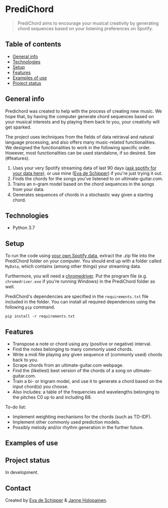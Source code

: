 # PrediChord
> PrediChord aims to encourage your musical creativity by generating chord sequences based on your listening preferences on Spotify.

## Table of contents
* [General info](#general-info)
* [Technologies](#technologies)
* [Setup](#setup)
* [Features](#features)
* [Examples of use](#examples-of-use)
* [Project status](#project-status)

## General info
Predichord was created to help with the process of creating new music. We hope that, by having the computer generate chord sequences based on your musical interests and by playing them back to you, your creativity will get sparked. 

The project uses techniques from the fields of data retrieval and natural language processing, and also offers many music-related functionalities. We designed the functionalities to work in the following specific order. However, most functionalities can be used standalone, if so desired. See (#features).

1. Uses your very Spotify streaming data of last 90 days ([ask spotify for your data here](https://www.spotify.com/ca-en/account/privacy/)), or use mine ([Eva de Schipper](https://github.com/Evadeschipper)) if you're just trying it out. 
2. Finds the chords for the songs you've listened to on ultimate-guitar.com. 
3. Trains an n-gram model based on the chord sequences in the songs from your data. 
4. Generates sequences of chords in a stochastic way given a starting chord. 

## Technologies

* Python 3.7

## Setup

To run the code using [your own Spotify data](https://www.spotify.com/ca-en/account/privacy/), extract the .zip file into the PrediChord folder on your computer. You should end up with a folder called `MyData`, which contains (among other things) your streaming data.

Furthermore, you will need a [chromedriver](https://chromedriver.chromium.org/). Put the program file (e.g. `chromedriver.exe` if you're running Windows) in the PrediChord folder as well. 

PrediChord's dependencies are specified in the `requirements.txt` file included in the folder. You can install all required dependences using the following `pip` command. 

`pip install -r requirements.txt`

## Features

* Transpose a note or chord using any (positive or negative) interval.
* Find the notes belonging to many commonly used chords. 
* Write a midi file playing any given sequence of (commonly used) chords back to you.
* Scrape chords from an ultimate-guitar.com webpage. 
* Find the (likeliest) best version of the chords of a song on ultimate-guitar.com.
* Train a bi- or trigram model, and use it to generate a chord based on the input chord(s) you choose.
* Also includes: a table of the frequencies and wavelengths belonging to the pitches C0 up to and including B8. 

To-do list:
* Implement weighting mechanisms for the chords (such as TD-IDF). 
* Implement other commonly used prediction models. 
* Possibly melody and/or rhythm generation in the further future.

## Examples of use

## Project status

In development.

## Contact
Created by [Eva de Schipper](https://github.com/Evadeschipper) & [Janne Holopainen](https://github.com/Manezki).

